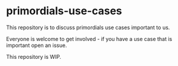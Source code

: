 # primordials-use-cases

This repository is to discuss primordials use cases important to us.

Everyone is welcome to get involved - if you have a use case that is important open an issue.

This repository is WIP.
